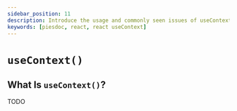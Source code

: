 ```yaml
---
sidebar_position: 11
description: Introduce the usage and commonly seen issues of useContext() in React.
keywords: [piesdoc, react, react useContext]
---
```


# `useContext()`

## What Is `useContext()`?

TODO